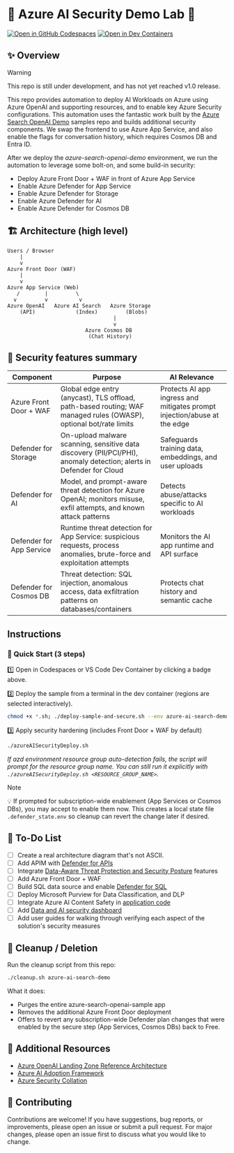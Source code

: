# 🤖 Azure AI Security Demo Lab 🔐

[![Open in GitHub Codespaces](https://img.shields.io/static/v1?style=for-the-badge&label=GitHub+Codespaces&message=Open&color=brightgreen&logo=github)](https://github.com/codespaces/new?hide_repo_select=true&ref=main&repo=swiftsolves-mcaps%2Fazure-ai-security-demo-lab&machine=standardLinux32gb&devcontainer_path=.devcontainer%2Fdevcontainer.json&location=WestUs2)
[![Open in Dev Containers](https://img.shields.io/static/v1?style=for-the-badge&label=Dev%20Containers&message=Open&color=blue&logo=visualstudiocode)](https://vscode.dev/redirect?url=vscode://ms-vscode-remote.remote-containers/cloneInVolume?url=https%3A%2F%2Fgithub.com%2Fmatthansen0%2Fazure-ai-security-demo-lab)

## ✨ Overview

> [!WARNING]  
> This repo is still under development, and has not yet reached v1.0 release.

This repo provides automation to deploy AI Workloads on Azure using Azure OpenAI and supporting resources, and to enable key Azure Security configurations. This automation uses the fantastic work built by the [Azure Search OpenAI Demo](https://github.com/Azure-Samples/azure-search-openai-demo) samples repo and builds additional security components. We swap the frontend to use Azure App Service, and also enable the flags for conversation history, which requires Cosmos DB and Entra ID.

After we deploy the *azure-search-openai-demo* environment, we run the automation to leverage some bolt-on, and some build-in security:

- Deploy Azure Front Door + WAF in front of Azure App Service
- Enable Azure Defender for App Service
- Enable Azure Defender for Storage
- Enable Azure Defender for AI
- Enable Azure Defender for Cosmos DB

## 🏗️ Architecture (high level)

```text
Users / Browser
	|
	v
Azure Front Door (WAF)
	|
	v
Azure App Service (Web)
   /        |         \
  v         v          v
Azure OpenAI   Azure AI Search   Azure Storage
	(API)             (Index)         (Blobs)
								  |
								  v
						 Azure Cosmos DB
						  (Chat History)
```

## 🔐 Security features summary

| Component | Purpose | AI Relevance |
|---|---|---|
| Azure Front Door + WAF | Global edge entry (anycast), TLS offload, path-based routing; WAF managed rules (OWASP), optional bot/rate limits | Protects AI app ingress and mitigates prompt injection/abuse at the edge |
| Defender for Storage | On-upload malware scanning, sensitive data discovery (PII/PCI/PHI), anomaly detection; alerts in Defender for Cloud | Safeguards training data, embeddings, and user uploads |
| Defender for AI | Model, and prompt-aware threat detection for Azure OpenAI; monitors misuse, exfil attempts, and known attack patterns | Detects abuse/attacks specific to AI workloads |
| Defender for App Service | Runtime threat detection for App Service: suspicious requests, process anomalies, brute-force and exploitation attempts | Monitors the AI app runtime and API surface |
| Defender for Cosmos DB | Threat detection: SQL injection, anomalous access, data exfiltration patterns on databases/containers | Protects chat history and semantic cache |

## Instructions

### 🚀 Quick Start (3 steps)

1️⃣ Open in Codespaces or VS Code Dev Container by clicking a badge above.

2️⃣ Deploy the sample from a terminal in the dev container (regions are selected interactively).

```bash
chmod +x *.sh; ./deploy-sample-and-secure.sh --env azure-ai-search-demo
```

3️⃣ Apply security hardening (includes Front Door + WAF by default)

```bash
./azureAISecurityDeploy.sh
 ```

*If azd environment resource group auto-detection fails, the script will prompt for the resource group name. You can still run it explicitly with `./azureAISecurityDeploy.sh <RESOURCE_GROUP_NAME>`.*


> [!NOTE]  
> 💡 If prompted for subscription-wide enablement (App Services or Cosmos DBs), you may accept to enable them now. This creates a local state file `.defender_state.env` so cleanup can revert the change later if desired.

## 📝 To-Do List
 
- [ ] Create a real architecture diagram that's not ASCII.
- [ ] Add APIM with [Defender for APIs](https://learn.microsoft.com/azure/defender-for-cloud/defender-for-apis-introduction)
- [ ] Integrate [Data-Aware Threat Protection and Security Posture](https://learn.microsoft.com/azure/defender-for-cloud/concept-data-aware-security) features
- [ ] Add Azure Front Door + WAF
- [ ] Build SQL data source and enable [Defender for SQL](https://learn.microsoft.com/azure/defender-for-cloud/defender-for-sql-introduction)
- [ ] Deploy Microsoft Purview for Data Classification, and DLP
- [ ] Integrate Azure AI Content Safety in [application code](https://learn.microsoft.com/azure/ai-services/content-safety/overview)
- [ ] Add [Data and AI security dashboard](https://learn.microsoft.com/en-us/azure/defender-for-cloud/data-aware-security-dashboard-overview)
- [ ] Add user guides for walking through verifying each aspect of the solution's security measures

## 🧹 Cleanup / Deletion

Run the cleanup script from this repo:

```bash
./cleanup.sh azure-ai-search-demo
```

What it does:

- Purges the entire azure-search-openai-sample app
- Removes the additional Azure Front Door deployment
- Offers to revert any subscription-wide Defender plan changes that were enabled by the secure step (App Services, Cosmos DBs) back to Free.

## 📖 Additional Resources

- [Azure OpenAI Landing Zone Reference Architecture](https://techcommunity.microsoft.com/blog/azurearchitectureblog/azure-openai-landing-zone-reference-architecture/3882102)
- [Azure AI Adoption Framework](https://learn.microsoft.com/azure/cloud-adoption-framework/scenarios/ai/)
- [Azure Security Collation](https://github.com/matthansen0/azure-security-collation)

## 🤝 Contributing

Contributions are welcome! If you have suggestions, bug reports, or improvements, please open an issue or submit a pull request. For major changes, please open an issue first to discuss what you would like to change.
